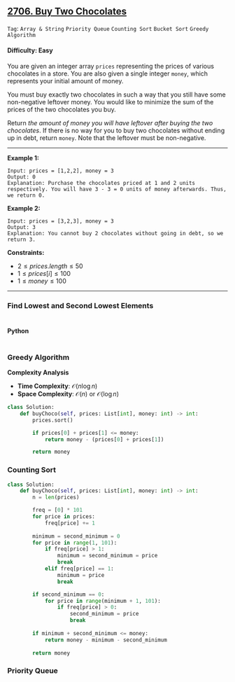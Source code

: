 ## [2706. Buy Two Chocolates](https://leetcode.com/problems/buy-two-chocolates)

```Tag```: ```Array & String``` ```Priority Queue``` ```Counting Sort``` ```Bucket Sort``` ```Greedy Algorithm```

#### Difficulty: Easy

You are given an integer array ```prices``` representing the prices of various chocolates in a store. You are also given a single integer ```money```, which represents your initial amount of money.

You must buy exactly two chocolates in such a way that you still have some non-negative leftover money. You would like to minimize the sum of the prices of the two chocolates you buy.

Return _the amount of money you will have leftover after buying the two chocolates_. If there is no way for you to buy two chocolates without ending up in debt, return ```money```. Note that the leftover must be non-negative.

---

__Example 1:__
```
Input: prices = [1,2,2], money = 3
Output: 0
Explanation: Purchase the chocolates priced at 1 and 2 units respectively. You will have 3 - 3 = 0 units of money afterwards. Thus, we return 0.
```

__Example 2:__
```
Input: prices = [3,2,3], money = 3
Output: 3
Explanation: You cannot buy 2 chocolates without going in debt, so we return 3.
```

__Constraints:__

- $2 \le prices.length \le 50$
- $1 \le prices[i] \le 100$
- $1 \le money \le 100$

---

### Find Lowest and Second Lowest Elements

####

```Python

```

#### Python

```

```

### Greedy Algorithm

__Complexity Analysis__

- __Time Complexity__: $\mathcal{O}(n \log{}n)$
- __Space Complexity__: $\mathcal{O}(n)$ or $\mathcal{O}(\log{}n)$

```Python
class Solution:
    def buyChoco(self, prices: List[int], money: int) -> int:
        prices.sort()

        if prices[0] + prices[1] <= money:
            return money - (prices[0] + prices[1])

        return money
```

### Counting Sort

```Python
class Solution:
    def buyChoco(self, prices: List[int], money: int) -> int:
        n = len(prices)

        freq = [0] * 101
        for price in prices:
            freq[price] += 1
        
        minimum = second_minimum = 0
        for price in range(1, 101):
            if freq[price] > 1:
                minimum = second_minimum = price
                break
            elif freq[price] == 1:
                minimum = price
                break

        if second_minimum == 0:
            for price in range(minimum + 1, 101):
                if freq[price] > 0:
                    second_minimum = price
                    break
        
        if minimum + second_minimum <= money:
            return money - minimum - second_minimum
        
        return money
```

### Priority Queue

```Python

```
